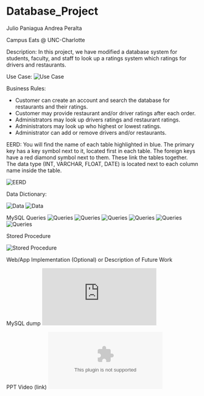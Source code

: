 # Database_Project
Julio Paniagua Andrea Peralta

Campus Eats @ UNC-Charlotte

Description:
In this project, we have modified a database system for students, faculty, and staff to look up a ratings system which ratings for drivers and restaurants.


Use Case:
![Use Case](https://github.com/jpaniag2/Database_Project/blob/main/Use%20Case%20-%20%20Database%20Project.PNG)

Business Rules:
- Customer can create an account and search the database for restaurants and their ratings.
- Customer may provide restaurant and/or driver ratings after each order.
- Administrators may look up drivers ratings and restaurant ratings. 
- Administrators may look up who highest or lowest ratings.
- Administrator can add or remove drivers and/or restaurants.

EERD:
You will find the name of each table highlighted in blue. The primary key has a key symbol next to it, located first in each table. The foreign keys have a red diamond symbol next to them. These link the tables together. The data type (INT, VARCHAR, FLOAT, DATE) is located next to each column name inside the table.

![EERD](https://github.com/jpaniag2/Database_Project/blob/main/Deliverable3_EERD.png)

Data Dictionary:

![Data](https://github.com/jpaniag2/Database_Project/blob/main/DataDictionary_Deliverable3(1).png)
![Data](https://github.com/jpaniag2/Database_Project/blob/main/DataDictionary_Deliverable3(2).png)


MySQL Queries
![Queries](https://github.com/jpaniag2/Database_Project/blob/main/SELECT%20EXAMPLE1.png)
![Queries](https://github.com/jpaniag2/Database_Project/blob/main/SELECT%20EXAMPLE2.png)
![Queries](https://github.com/jpaniag2/Database_Project/blob/main/SELECT%20EXAMPLE3.png)
![Queries](https://github.com/jpaniag2/Database_Project/blob/main/SELECT%20EXAMPLE4.png)
![Queries](https://github.com/jpaniag2/Database_Project/blob/main/SELECT%20EXAMPLE5.png)
![Queries](https://github.com/jpaniag2/Database_Project/blob/main/SELECT%20EXAMPLE6.png)



Stored Procedure

![Stored Procedure](https://github.com/jpaniag2/Database_Project/blob/main/Stored%20Procedure.png)

Web/App Implementation (Optional) or Description of Future Work

MySQL dump
![MySQL Dump](https://github.com/jpaniag2/Database_Project/blob/main/MySQL%20Dump/MySQL_Dump.sql)

PPT Video (link)
![PowerPoint](https://github.com/jpaniag2/Database_Project/blob/main/Group27.pptx)
